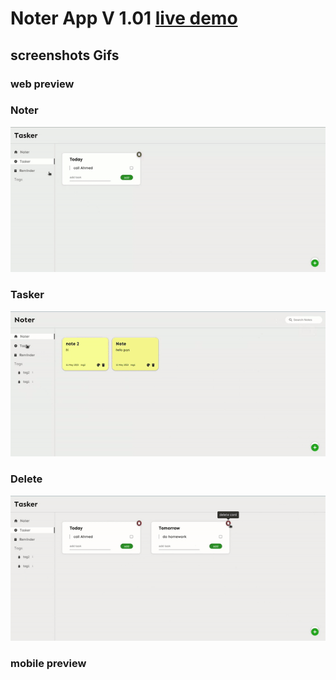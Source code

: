 # Noter App V 1.01 [live demo](https://noter-app-2053b.web.app/)
## screenshots Gifs
### web preview
### Noter
![](https://github.com/Hossam-elsheikh/noter-app/blob/main/gifs/noter.gif)

### Tasker
![](https://github.com/Hossam-elsheikh/noter-app/blob/main/gifs/tasker.gif)

### Delete
![](https://github.com/Hossam-elsheikh/noter-app/blob/main/gifs/delete.gif)
### mobile preview

